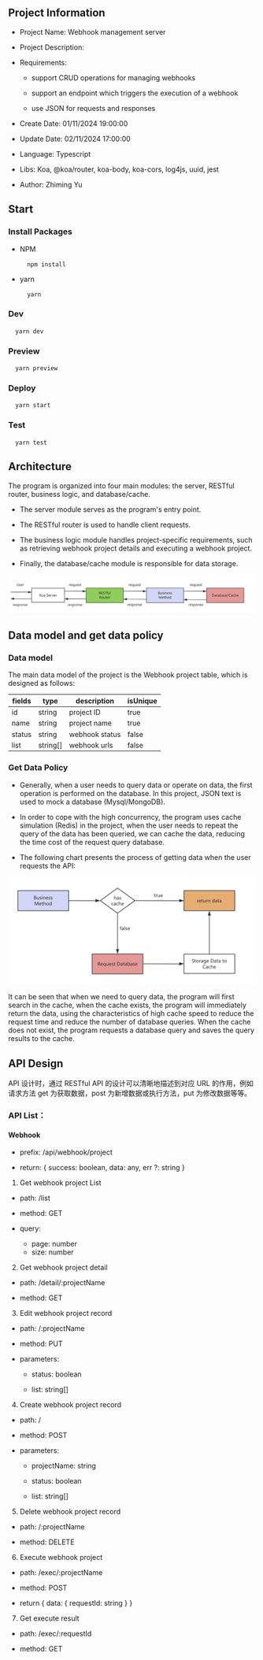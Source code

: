 ## Project Information

- Project Name: Webhook management server

- Project Description:

- Requirements:

  - support CRUD operations for managing webhooks

  - support an endpoint which triggers the execution of a webhook

  - use JSON for requests and responses

- Create Date: 01/11/2024 19:00:00

- Update Date: 02/11/2024 17:00:00

- Language: Typescript

- Libs: Koa, @koa/router, koa-body, koa-cors, log4js, uuid, jest

- Author: Zhiming Yu

## Start

### Install Packages

- NPM

  ```shell
    npm install
  ```

- yarn

  ```shell
    yarn
  ```

### Dev

```shell
  yarn dev
```

### Preview

```shell
  yarn preview
```

### Deploy

```shell
  yarn start
```

### Test

```shell
  yarn test
```

## Architecture

The program is organized into four main modules: the server, RESTful router, business logic, and database/cache.

- The server module serves as the program's entry point.

- The RESTful router is used to handle client requests.

- The business logic module handles project-specific requirements, such as retrieving webhook project details and executing a webhook project.

- Finally, the database/cache module is responsible for data storage.

![alt text](/doc/images/architecture.png)

## Data model and get data policy

### Data model

The main data model of the project is the Webhook project table, which is designed as follows:

| fields | type     | description    | isUnique |
| ------ | -------- | -------------- | -------- |
| id     | string   | project ID     | true     |
| name   | string   | project name   | true     |
| status | string   | webhook status | false    |
| list   | string[] | webhook urls   | false    |

### Get Data Policy

- Generally, when a user needs to query data or operate on data, the first operation is performed on the database. In this project, JSON text is used to mock a database (Mysql/MongoDB).

- In order to cope with the high concurrency, the program uses cache simulation (Redis) in the project, when the user needs to repeat the query of the data has been queried, we can cache the data, reducing the time cost of the request query database.

- The following chart presents the process of getting data when the user requests the API:

![alt text](/doc/images/dataPolicy.png)

It can be seen that when we need to query data, the program will first search in the cache, when the cache exists, the program will immediately return the data, using the characteristics of high cache speed to reduce the request time and reduce the number of database queries. When the cache does not exist, the program requests a database query and saves the query results to the cache.

## API Design

API 设计时，通过 RESTful API 的设计可以清晰地描述到对应 URL 的作用，例如请求方法 get 为获取数据，post 为新增数据或执行方法，put 为修改数据等等。

### API List：

#### Webhook

- prefix: /api/webhook/project

- return: { success: boolean, data: any, err ?: string }

1. Get webhook project List

- path: /list

- method: GET

- query:

  - page: number
  - size: number

2. Get webhook project detail

- path: /detail/:projectName

- method: GET

3. Edit webhook project record

- path: /:projectName

- method: PUT

- parameters:

  - status: boolean

  - list: string[]

4. Create webhook project record

- path: /

- method: POST

- parameters:

  - projectName: string

  - status: boolean

  - list: string[]

5. Delete webhook project record

- path: /:projectName

- method: DELETE

6. Execute webhook project

- path: /exec/:projectName

- method: POST

- return {
  data: { requestId: string }
  }

7. Get execute result

- path: /exec/:requestId

- method: GET

